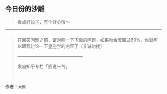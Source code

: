 ## 今日份的沙雕

> 看点好段子，有个好心情～


 
---

### 

> 在回答问题之前，请对照一下下面的问题，如果吻合度超过60%，你就可以跟我讨论一下星座学的内容了（非诚勿扰）
> 
> ———————————————
> 
> 发自知乎专栏「熊说一气」
> 
>  


作者：`大熊`